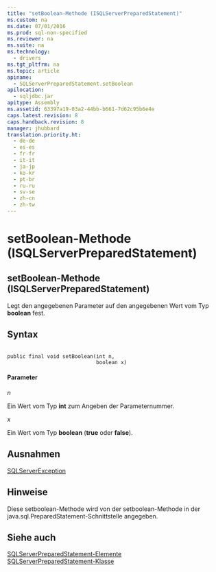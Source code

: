 ```yaml
---
title: "setBoolean-Methode (ISQLServerPreparedStatement)"
ms.custom: na
ms.date: 07/01/2016
ms.prod: sql-non-specified
ms.reviewer: na
ms.suite: na
ms.technology: 
  - drivers
ms.tgt_pltfrm: na
ms.topic: article
apiname: 
  - SQLServerPreparedStatement.setBoolean
apilocation: 
  - sqljdbc.jar
apitype: Assembly
ms.assetid: 63397a19-03a2-44bb-b661-7d62c95b6e4e
caps.latest.revision: 8
caps.handback.revision: 8
manager: jhubbard
translation.priority.ht: 
  - de-de
  - es-es
  - fr-fr
  - it-it
  - ja-jp
  - ko-kr
  - pt-br
  - ru-ru
  - sv-se
  - zh-cn
  - zh-tw
---
```

# setBoolean-Methode (ISQLServerPreparedStatement)
    
## setBoolean\-Methode \(ISQLServerPreparedStatement\)  
 Legt den angegebenen Parameter auf den angegebenen Wert vom Typ **boolean** fest.  
  
## Syntax  
  
```  
  
public final void setBoolean(int n,  
                             boolean x)  
```  
  
#### Parameter  
 *n*  
  
 Ein Wert vom Typ **int** zum Angeben der Parameternummer.  
  
 *x*  
  
 Ein Wert vom Typ **boolean** \(**true** oder **false**\).  
  
## Ausnahmen  
 [SQLServerException](../content/SQLServerException-Class.md)  
  
## Hinweise  
 Diese setboolean\-Methode wird von der setboolean\-Methode in der java.sql.PreparedStatement\-Schnittstelle angegeben.  
  
## Siehe auch  
 [SQLServerPreparedStatement-Elemente](../content/SQLServerPreparedStatement-Members.md)   
 [SQLServerPreparedStatement-Klasse](../content/SQLServerPreparedStatement-Class.md)  
  
  